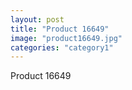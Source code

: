 ```yaml
---
layout: post
title: "Product 16649"
image: "product16649.jpg"
categories: "category1"
---
```

Product 16649
